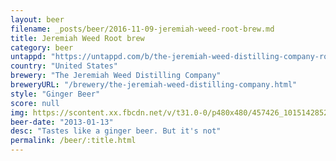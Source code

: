 ```yaml
---
layout: beer
filename: _posts/beer/2016-11-09-jeremiah-weed-root-brew.md
title: Jeremiah Weed Root brew
category: beer
untappd: "https://untappd.com/b/the-jeremiah-weed-distilling-company-root-brew/94945"
country: "United States"
brewery: "The Jeremiah Weed Distilling Company"
breweryURL: "/brewery/the-jeremiah-weed-distilling-company.html"
style: "Ginger Beer"
score: null
img: https://scontent.xx.fbcdn.net/v/t31.0-0/p480x480/457426_10151428525538745_507755493_o.jpg?_nc_cat=101&_nc_ohc=pmto1ujfjrIAQn5OusqYKk1TyGQPPvfpcCIT-1Wroj5E91gHN0AknGf1w&_nc_ht=scontent.xx&oh=7baaa7431be0c4476773917108a747d1&oe=5E8599D4
beer-date: "2013-01-13"
desc: "Tastes like a ginger beer. But it's not"
permalink: /beer/:title.html
---
```


